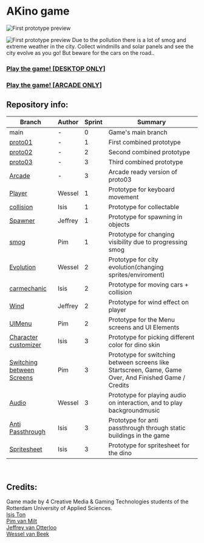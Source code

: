 # AKino game 
 ![First prototype preview](https://cdn.discordapp.com/attachments/616573021846634497/989487583740461116/unknown.png)

 ![First prototype preview](https://cdn.discordapp.com/attachments/616573021846634497/989488215520067594/unknown.png)
Due to the pollution there is a lot of smog and extreme weather in the city. Collect windmills and solar panels and see the city evolve as you go! But beware for the cars on the road..  

### [Play the game! [DESKTOP ONLY]](https://stud.hosted.hr.nl/1036029/Programmeren/AKino/docs/)   
### [Play the game! [ARCADE ONLY]](https://isissss.github.io/CLE4/)


## Repository info:
| Branch     | Author | Sprint | Summary |
| ----------- | ----------- |  ----------- |  ----------- |
| main      | - | 0 | Game's main branch |
| <a href="https://github.com/Isissss/CLE4/tree/proto01">proto01</a>   | - | 1 | First combined prototype |
| <a href="https://github.com/Isissss/CLE4/tree/proto02">proto02</a>   | - | 2 | Second combined prototype |
| <a href="https://github.com/Isissss/CLE4/tree/Proto03">proto03</a>   | - | 3 | Third combined prototype |
| <a href="https://github.com/Isissss/CLE4/tree/Arcade">Arcade</a>   | - | 3 | Arcade ready version of proto03 |
| <a href="https://github.com/Isissss/CLE4/tree/Player">Player</a>   | Wessel | 1 | Prototype for keyboard movement |
| <a href="https://github.com/Isissss/CLE4/tree/collision">collision</a>   | Isis | 1 | Prototype for collectable |
| <a href="https://github.com/Isissss/CLE4/tree/Spawner">Spawner</a>   | Jeffrey | 1 | Prototype for spawning in objects |
| <a href="https://github.com/Isissss/CLE4/tree/smog">smog</a>   | Pim | 1 | Prototype for changing visibility due to progressing smog |
| <a href="https://github.com/Isissss/CLE4/tree/Evolution">Evolution</a>   | Wessel | 2 | Prototype for city evolution(changing sprites/enviroment) |
| <a href="https://github.com/Isissss/CLE4/tree/carmechanic">carmechanic</a>   | Isis | 2 | Prototype for moving cars + collision |
| <a href="https://github.com/Isissss/CLE4/tree/Wind">Wind</a>   | Jeffrey | 2 | Prototype for wind effect on player |
| <a href="https://github.com/Isissss/CLE4/tree/collision">UIMenu</a>   | Pim | 2 | Prototype for the Menu screens and UI Elements |
| <a href="https://github.com/Isissss/CLE4/tree/charactercustomizer">Character customizer</a>   | Isis | 3 | Prototype for picking different color for dino skin |
| <a href="https://github.com/Isissss/CLE4/tree/Screens">Switching between Screens</a>   | Pim | 3 | Prototype for switching between screens like Startscreen, Game, Game Over, And Finished Game / Credits |
| <a href="https://github.com/Isissss/CLE4/tree/Audio">Audio</a>   | Wessel | 3 | Prototype for playing audio on interaction, and to play backgroundmusic |
 | <a href="https://github.com/Isissss/CLE4/tree/AntiPassThrough">Anti Passthrough</a>   | Isis | 3 | Prototype for anti passthrough through static buildings in the game |
 | <a href="https://github.com/Isissss/CLE4/tree/SpriteSheet">Spritesheet</a>   | Isis | 3 | Prototype for spritesheet for the dino |
 
 <br>     
        
## Credits:
Game made by 4 Creative Media & Gaming Technologies students of the Rotterdam University of Applied Sciences. <br>
<a href="https://github.com/Isissss">Isis Ton</a> <br>
<a href="https://github.com/PimMiii">Pim van Milt</a> <br>
<a href="https://github.com/RadiazOm">Jeffrey van Otterloo</a> <br>
<a href="https://github.com/wesselvbbb1">Wessel van Beek</a> <br>
 
